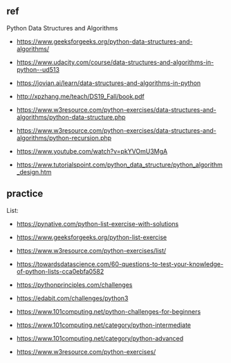 ## ref

Python Data Structures and Algorithms

- <https://www.geeksforgeeks.org/python-data-structures-and-algorithms/>

- <https://www.udacity.com/course/data-structures-and-algorithms-in-python--ud513>

- <https://jovian.ai/learn/data-structures-and-algorithms-in-python>

- <http://xpzhang.me/teach/DS19_Fall/book.pdf>

- <https://www.w3resource.com/python-exercises/data-structures-and-algorithms/python-data-structure.php>

- <https://www.w3resource.com/python-exercises/data-structures-and-algorithms/python-recursion.php>

- <https://www.youtube.com/watch?v=pkYVOmU3MgA>

- <https://www.tutorialspoint.com/python_data_structure/python_algorithm_design.htm>

## practice

List:

- <https://pynative.com/python-list-exercise-with-solutions>
- <https://www.geeksforgeeks.org/python-list-exercise>
- <https://www.w3resource.com/python-exercises/list/>
- <https://towardsdatascience.com/60-questions-to-test-your-knowledge-of-python-lists-cca0ebfa0582>

- <https://pythonprinciples.com/challenges>

- <https://edabit.com/challenges/python3>

- <https://www.101computing.net/python-challenges-for-beginners>
- <https://www.101computing.net/category/python-intermediate>
- <https://www.101computing.net/category/python-advanced>

- <https://www.w3resource.com/python-exercises/>